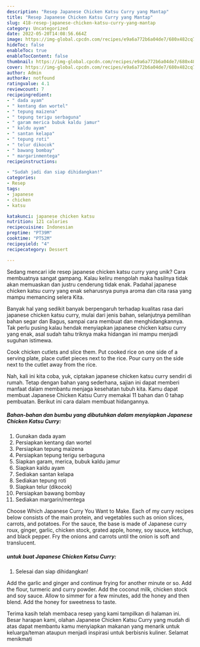 ```yaml
---
description: "Resep Japanese Chicken Katsu Curry yang Mantap"
title: "Resep Japanese Chicken Katsu Curry yang Mantap"
slug: 418-resep-japanese-chicken-katsu-curry-yang-mantap
category: Uncategorized
date: 2022-05-20T14:08:56.664Z
image: https://img-global.cpcdn.com/recipes/e9a6a772b6a04de7/680x482cq70/japanese-chicken-katsu-curry-foto-resep-utama.jpg
hideToc: false
enableToc: true
enableTocContent: false
thumbnail: https://img-global.cpcdn.com/recipes/e9a6a772b6a04de7/680x482cq70/japanese-chicken-katsu-curry-foto-resep-utama.jpg
cover: https://img-global.cpcdn.com/recipes/e9a6a772b6a04de7/680x482cq70/japanese-chicken-katsu-curry-foto-resep-utama.jpg
author: Admin
authorAv: notfound
ratingvalue: 4.1
reviewcount: 7
recipeingredient:
- " dada ayam"
- " kentang dan wortel"
- " tepung maizena"
- " tepung terigu serbaguna"
- " garam merica bubuk kaldu jamur"
- " kaldu ayam"
- " santan kelapa"
- " tepung roti"
- " telur dikocok"
- " bawang bombay"
- " margarinmentega"
recipeinstructions:

- "Sudah jadi dan siap dihidangkan!"
categories:
- Resep
tags:
- japanese
- chicken
- katsu

katakunci: japanese chicken katsu 
nutrition: 121 calories
recipecuisine: Indonesian
preptime: "PT39M"
cooktime: "PT52M"
recipeyield: "4"
recipecategory: Dessert

---
```





Sedang mencari ide resep japanese chicken katsu curry yang unik? Cara membuatnya sangat gampang. Kalau keliru mengolah maka hasilnya tidak akan memuaskan dan justru cenderung tidak enak. Padahal japanese chicken katsu curry yang enak seharusnya punya aroma dan cita rasa yang mampu memancing selera Kita.





Banyak hal yang sedikit banyak berpengaruh terhadap kualitas rasa dari japanese chicken katsu curry, mulai dari jenis bahan, selanjutnya pemilihan bahan segar dan Bagus, sampai cara membuat dan menghidangkannya. Tak perlu pusing kalau hendak menyiapkan japanese chicken katsu curry yang enak,      asal sudah tahu triknya maka hidangan ini mampu menjadi suguhan istimewa.














Cook chicken cutlets and slice them. Put cooked rice on one side of a serving plate, place cutlet pieces next to the rice. Pour curry on the side next to the cutlet away from the rice.






Nah, kali ini kita coba, yuk, ciptakan japanese chicken katsu curry sendiri di rumah. Tetap dengan bahan yang sederhana, sajian ini dapat memberi manfaat dalam membantu menjaga kesehatan tubuh kita. Kamu dapat membuat Japanese Chicken Katsu Curry memakai 11 bahan dan 0 tahap pembuatan. Berikut ini cara dalam membuat hidangannya.

<!--inarticleads1-->

##### Bahan-bahan dan bumbu yang dibutuhkan dalam menyiapkan Japanese Chicken Katsu Curry:

1. Gunakan  dada ayam
1. Persiapkan  kentang dan wortel
1. Persiapkan  tepung maizena
1. Persiapkan  tepung terigu serbaguna
1. Siapkan  garam, merica, bubuk kaldu jamur
1. Siapkan  kaldu ayam
1. Sediakan  santan kelapa
1. Sediakan  tepung roti
1. Siapkan  telur (dikocok)
1. Persiapkan  bawang bombay
1. Sediakan  margarin/mentega


Choose Which Japanese Curry You Want to Make. Each of my curry recipes below consists of the main protein, and vegetables such as onion slices, carrots, and potatoes. For the sauce, the base is made of Japanese curry roux, ginger, garlic, chicken stock, grated apple, honey, soy sauce, ketchup, and black pepper. Fry the onions and carrots until the onion is soft and translucent. 

<!--inarticleads2-->

#####  untuk buat Japanese Chicken Katsu Curry:


1. Selesai dan siap dihidangkan!

Add the garlic and ginger and continue frying for another minute or so. Add the flour, turmeric and curry powder. Add the coconut milk, chicken stock and soy sauce. Allow to simmer for a few minutes, add the honey and then blend. Add the honey for sweetness to taste. 

Terima kasih telah membaca resep yang kami tampilkan di halaman ini. Besar harapan kami, olahan Japanese Chicken Katsu Curry yang mudah di atas dapat membantu kamu menyiapkan makanan yang menarik untuk keluarga/teman ataupun menjadi inspirasi untuk berbisnis kuliner. Selamat menikmati
